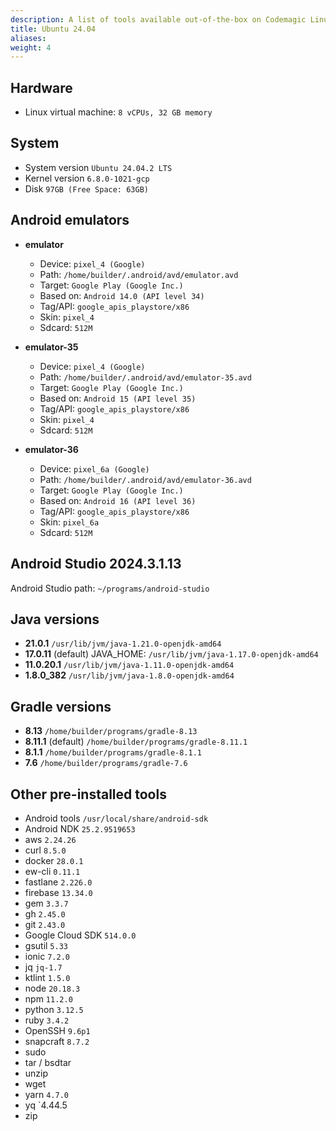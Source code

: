 ```yaml
---
description: A list of tools available out-of-the-box on Codemagic Linux Ubuntu 24.04
title: Ubuntu 24.04
aliases:
weight: 4
---
```


## Hardware

- Linux virtual machine: `8 vCPUs, 32 GB memory`

## System

- System version `Ubuntu 24.04.2 LTS`
- Kernel version `6.8.0-1021-gcp`
- Disk `97GB (Free Space: 63GB)`




## Android emulators

- **emulator**

  - Device: `pixel_4 (Google)`
  - Path: `/home/builder/.android/avd/emulator.avd`
  - Target: `Google Play (Google Inc.)`
  - Based on: `Android 14.0 (API level 34)`
  - Tag/API: `google_apis_playstore/x86`
  - Skin: `pixel_4`
  - Sdcard: `512M`

- **emulator-35**

  - Device: `pixel_4 (Google)`
  - Path: `/home/builder/.android/avd/emulator-35.avd`
  - Target: `Google Play (Google Inc.)`
  - Based on: `Android 15 (API level 35)`
  - Tag/API: `google_apis_playstore/x86`
  - Skin: `pixel_4`
  - Sdcard: `512M`

- **emulator-36**

  - Device: `pixel_6a (Google)`
  - Path: `/home/builder/.android/avd/emulator-36.avd`
  - Target: `Google Play (Google Inc.)`
  - Based on: `Android 16 (API level 36)`
  - Tag/API: `google_apis_playstore/x86`
  - Skin: `pixel_6a`
  - Sdcard: `512M`


## Android Studio 2024.3.1.13

Android Studio path: `~/programs/android-studio`

## Java versions

- **21.0.1** `/usr/lib/jvm/java-1.21.0-openjdk-amd64`
- **17.0.11** (default) JAVA_HOME: `/usr/lib/jvm/java-1.17.0-openjdk-amd64`
- **11.0.20.1** `/usr/lib/jvm/java-1.11.0-openjdk-amd64`
- **1.8.0_382** `/usr/lib/jvm/java-1.8.0-openjdk-amd64`

## Gradle versions

- **8.13** `/home/builder/programs/gradle-8.13` 
- **8.11.1** (default) `/home/builder/programs/gradle-8.11.1`
- **8.1.1** `/home/builder/programs/gradle-8.1.1`
- **7.6** `/home/builder/programs/gradle-7.6`

## Other pre-installed tools

- Android tools `/usr/local/share/android-sdk`
- Android NDK `25.2.9519653`
- aws `2.24.26`
- curl `8.5.0`
- docker `28.0.1`
- ew-cli `0.11.1`
- fastlane `2.226.0`
- firebase `13.34.0`
- gem `3.3.7`
- gh `2.45.0`
- git `2.43.0`
- Google Cloud SDK `514.0.0`
- gsutil `5.33`
- ionic `7.2.0`
- jq `jq-1.7`
- ktlint `1.5.0`
- node `20.18.3`
- npm `11.2.0`
- python `3.12.5`
- ruby `3.4.2`
- OpenSSH `9.6p1`
- snapcraft `8.7.2`
- sudo
- tar / bsdtar
- unzip
- wget
- yarn `4.7.0`
- yq `4.44.5
- zip
